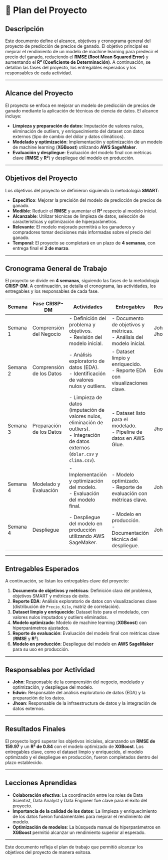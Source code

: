 # 📌 Plan del Proyecto

## Descripción
Este documento define el alcance, objetivos y cronograma general del proyecto de predicción de precios de ganado. El objetivo principal es mejorar el rendimiento de un modelo de machine learning para predecir el precio del ganado, reduciendo el **RMSE (Root Mean Squared Error)** y aumentando el **R² (Coeficiente de Determinación)**. A continuación, se detallan las fases del proyecto, los entregables esperados y los responsables de cada actividad.

---

## Alcance del Proyecto
El proyecto se enfoca en mejorar un modelo de predicción de precios de ganado mediante la aplicación de técnicas de ciencia de datos. El alcance incluye:

- **Limpieza y preparación de datos**: Imputación de valores nulos, eliminación de outliers, y enriquecimiento del dataset con datos externos (tipo de cambio del dólar y datos climáticos).
- **Modelado y optimización**: Implementación y optimización de un modelo de machine learning (**XGBoost**) utilizando **AWS SageMaker**.
- **Evaluación y despliegue**: Evaluación del modelo final con métricas clave (**RMSE** y **R²**) y despliegue del modelo en producción.

---

## Objetivos del Proyecto
Los objetivos del proyecto se definieron siguiendo la metodología **SMART**:

- **Específico**: Mejorar la precisión del modelo de predicción de precios de ganado.
- **Medible**: Reducir el **RMSE** y aumentar el **R²** respecto al modelo inicial.
- **Alcanzable**: Utilizar técnicas de limpieza de datos, selección de características y optimización de hiperparámetros.
- **Relevante**: El modelo mejorado permitirá a los ganaderos y compradores tomar decisiones más informadas sobre el precio del ganado.
- **Temporal**: El proyecto se completará en un plazo de **4 semanas**, con entrega final el **2 de marzo**.

---

## Cronograma General de Trabajo
El proyecto se divide en **4 semanas**, siguiendo las fases de la metodología **CRISP-DM**. A continuación, se detalla el cronograma, las actividades, los entregables y los responsables de cada fase.

| **Semana** | **Fase CRISP-DM**       | **Actividades**                                                                 | **Entregables**                                                                 | **Responsable**       |
|------------|-------------------------|--------------------------------------------------------------------------------|--------------------------------------------------------------------------------|-----------------------|
| Semana 1   | Comprensión del Negocio | - Definición del problema y objetivos.<br>- Revisión del modelo inicial.       | - Documento de objetivos y métricas.<br>- Análisis del modelo inicial.         | John, Edwin, Jhoan    |
| Semana 2   | Comprensión de los Datos| - Análisis exploratorio de datos (EDA).<br>- Identificación de valores nulos y outliers. | - Dataset limpio y enriquecido.<br>- Reporte EDA con visualizaciones clave.    | Edwin                 |
| Semana 3   | Preparación de los Datos| - Limpieza de datos (imputación de valores nulos, eliminación de outliers).<br>- Integración de datos externos (`dolar.csv` y `clima.csv`). | - Dataset listo para el modelado.<br>- Pipeline de datos en AWS Glue.          | Jhoan                 |
| Semana 4   | Modelado y Evaluación   | - Implementación y optimización del modelo.<br>- Evaluación del modelo final.  | - Modelo optimizado.<br>- Reporte de evaluación con métricas clave.            | John                  |
| Semana 4   | Despliegue              | - Despliegue del modelo en producción utilizando AWS SageMaker.                | - Modelo en producción.<br>- Documentación técnica del despliegue.             | John                  |

---

## Entregables Esperados
A continuación, se listan los entregables clave del proyecto:

1. **Documento de objetivos y métricas**: Definición clara del problema, objetivos SMART y métricas de éxito.
2. **Reporte EDA**: Análisis exploratorio de datos con visualizaciones clave (distribución de `Precio_Kilo`, matriz de correlación).
3. **Dataset limpio y enriquecido**: Dataset listo para el modelado, con valores nulos imputados y outliers eliminados.
4. **Modelo optimizado**: Modelo de machine learning (**XGBoost**) con hiperparámetros ajustados.
5. **Reporte de evaluación**: Evaluación del modelo final con métricas clave (**RMSE** y **R²**).
6. **Modelo en producción**: Despliegue del modelo en **AWS SageMaker** para su uso en producción.

---

## Responsables por Actividad
- **John**: Responsable de la comprensión del negocio, modelado y optimización, y despliegue del modelo.
- **Edwin**: Responsable del análisis exploratorio de datos (EDA) y la preparación de los datos.
- **Jhoan**: Responsable de la infraestructura de datos y la integración de datos externos.

---

## Resultados Finales
El proyecto logró superar los objetivos iniciales, alcanzando un **RMSE de 159.97** y un **R² de 0.84** con el modelo optimizado de **XGBoost**. Los entregables clave, como el dataset limpio y enriquecido, el modelo optimizado y el despliegue en producción, fueron completados dentro del plazo establecido.

---

## Lecciones Aprendidas
- **Colaboración efectiva**: La coordinación entre los roles de Data Scientist, Data Analyst y Data Engineer fue clave para el éxito del proyecto.
- **Importancia de la calidad de los datos**: La limpieza y enriquecimiento de los datos fueron fundamentales para mejorar el rendimiento del modelo.
- **Optimización de modelos**: La búsqueda manual de hiperparámetros en **XGBoost** permitió alcanzar un rendimiento superior al esperado.

---

Este documento refleja el plan de trabajo que permitió alcanzar los objetivos del proyecto de manera exitosa.

